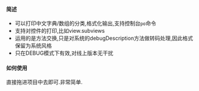 #### 简述

* 可以打印中文字典/数组的分类,格式化输出,支持控制台`po`命令
* 支持对控件的打印,比如view.subviews
* 运用的是方法交换,只是对系统的debugDescription方法做转码处理,因此格式保留为系统风格
* 只在DEBUG模式下有效,对线上版本无干扰

#### 如何使用

直接拖进项目中去即可.非常简单.
